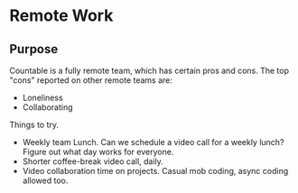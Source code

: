 
# Remote Work

## Purpose

Countable is a fully remote team, which has certain pros and cons. The top "cons" reported on other remote teams are:

  * Loneliness
  * Collaborating 
  
Things to try.

  * Weekly team Lunch. Can we schedule a video call for a weekly lunch? Figure out what day works for everyone.
  * Shorter coffee-break video call, daily.
  * Video collaboration time on projects. Casual mob coding, async coding allowed too.
